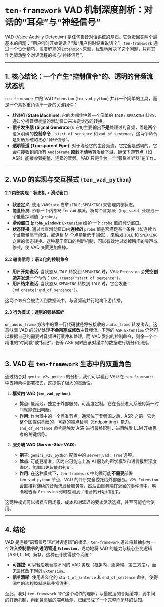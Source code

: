 # `ten-framework` VAD 机制深度剖析：对话的“耳朵”与“神经信号”

VAD (Voice Activity Detection) 是任何语音对话系统的基石。它负责回答两个最基本的问题：“用户何时开始说话？”和“用户何时结束说话？”。`ten-framework` 通过一个设计精巧、高度解耦的 `Extension` 原型，优雅地解决了这个问题，并将其作为驱动整个对话流程的核心“神经信号”。

---

## 1. 核心结论：一个产生“控制信令”的、透明的音频流状态机

`ten-framework` 中的 VAD `Extension` (`ten_vad_python`) 并非一个简单的工具，而是一个集多重角色于一身的关键组件：

- **状态机 (State Machine)**: 它的内部维护着一个简单的 `IDLE` / `SPEAKING` 状态，通过分析音频能量的滑动窗口来决定状态的转换。
- **信令发生器 (Signal Generator)**: 它的主要输出**不是**处理过的音频，而是两个语义明确的**控制命令**：`start_of_sentence` 和 `end_of_sentence`。这两个命令是对话系统的核心“神经信号”。
- **透明管道 (Transparent Pipe)**: 对于流经它的主音频流，它完全是透明的。它会将接收到的所有 `AudioFrame` **原封不动地**转发给下游，确保下游节点（如 ASR）能接收到完整、连续的音频。VAD 只是作为一个“旁路监听器”在工作。

---

## 2. VAD 的实现与交互模式 (`ten_vad_python`)

#### 2.1 内部实现：状态机 + 滑动窗口

- **状态定义**: 使用 `VADState` 枚举 (`IDLE`, `SPEAKING`) 来管理内部状态。
- **能量检测**: 依赖一个内部的 `TenVad` 模块，将每个音频块（`hop_size`）处理成一个能量探测值（`probe`）。
- **滑动窗口 (`probe_window`)**: `Extension` 维护一个 `probe` 值的滑动窗口。
- **状态转换**: 通过检查滑动窗口内**连续的** `probe` 值是否满足某个条件（如连续 N 个点能量高于阈值，或连续 M 个点能量低于阈值），来触发 `IDLE` 和 `SPEAKING` 之间的状态转换。这种基于窗口的判断机制，可以有效地过滤掉瞬间的噪声或停顿，使 VAD 决策更加鲁棒。

#### 2.2 输出信号：语义化的控制命令

- **用户开始说话**: 当状态从 `IDLE` 转换到 `SPEAKING` 时，VAD `Extension` 会**凭空创造并发送**一个命令：`Cmd.create("start_of_sentence")`。
- **用户结束说话**: 当状态从 `SPEAKING` 转换到 `IDLE` 时，它会发送：`Cmd.create("end_of_sentence")`。

这两个命令会被注入到数据流中，与音频流并行地向下游传播。

#### 2.3 行为模式：透明的旁路监听

`on_audio_frame` 方法中的第一行代码就是将被接收的 `audio_frame` 转发出去。这意味着 VAD 的分析处理**不会阻塞或修改**主音频流。下游的 `ASR Extension` 仍然可以根据自己的需要对音频进行缓冲和处理，而 VAD 发出的控制命令，则像一个个精准的“时间戳”或“标记”，告诉 ASR 何时应该对缓冲的数据进行切分和识别。

---

## 3. VAD 在 `ten-framework` 生态中的双重角色

通过结合对 `gemini_v2v_python` 的分析，我们可以看到 VAD 在 `ten-framework` 中支持两种部署模式，这提供了极大的灵活性。

1.  **框架内 VAD (`ten_vad_python`)**:
    - **优点**: 低延迟，独立于外部服务，可高度定制。它在音频进入系统的第一时间就能做出判断。
    - **作用**: 作为图中的一个标准节点，通常位于音频源之后，ASR 之前。它为整个图提供基础的、可靠的端点检测（Endpointing）能力。`end_of_sentence` 命令是触发 ASR 进行最终识别、进而触发 LLM 开始思考的关键信号。

2.  **服务端 VAD (Server-Side VAD)**:
    - **例子**: `gemini_v2v_python` 配置中的 `server_vad: True` 选项。
    - **优点**: 可能更精准，因为它可能与上游 AI 服务的声学模型和语言模型深度绑定，能做出更智能的判断。
    - **作用**: 在这种模式下，`ten-framework` 中的图可能**不需要**部署 `ten_vad_python` 节点。VAD 的判断完全委托给外部服务。`V2V Extension` 会直接将连续的音频流发给服务端，然后由服务端在返回的事件流中，明确地告诉 `Extension` 何时检测到了语音的开始和结束。

这两种模式可以根据应用场景、成本和对延迟的要求灵活选择，甚至可能组合使用。

---

## 4. 结论

VAD 是连接“语音信号”和“对话逻辑”的桥梁。`ten-framework` 通过将其抽象为一个**注入控制信令的透明管道 `Extension`**，成功地将 VAD 的能力与核心业务逻辑（ASR, LLM）解耦。这种设计使得整个系统：

- **可插拔**: 可以轻松地替换不同的 VAD 实现（框架内、服务端、第三方库），而无需修改下游的 `Extension`。
- **信令清晰**: 使用语义化的 `start_of_sentence` 和 `end_of_sentence` 命令，使得图中的流程控制逻辑非常清晰。

至此，我对 `ten-framework` “听”这个动作的理解，从最底层的音频缓冲，到中间的打断机制，再到最高层的端点检测，已经形成了一个完整而闭环的认知。
